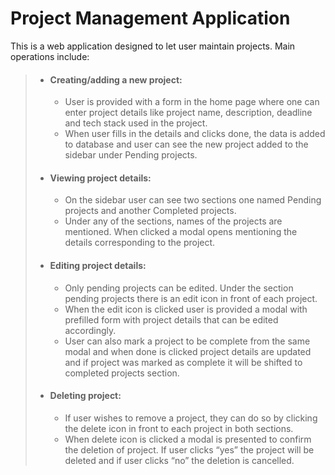 # Project Management Application

This is a web application designed to let user maintain projects. 
Main operations include:
> - #### Creating/adding a new project:
>	- User is provided with a form in the home page where one can enter project details like project name, description, deadline and tech stack used in the project.
>	- When user fills in the details and clicks done, the data is added to database and user can see the new project added to the sidebar under Pending projects.
> 
> - #### Viewing project details:
>	- On the sidebar user can see two sections one named Pending projects and another Completed projects.
>	- Under any of the sections, names of the projects are mentioned. When clicked a modal opens mentioning the details corresponding to the project.
>
> - #### Editing project details:
>	- Only pending projects can be edited. Under the section pending projects there is an edit icon in front of each project.
>	- When the edit icon is clicked user is provided a modal with prefilled form with project details that can be edited accordingly.
>	- User can also mark a project to be complete from the same modal and when done is clicked project details are updated and if project was marked as complete it will be shifted to completed projects section.
>
> - #### Deleting project:
> 	- If user wishes to remove a project, they can do so by clicking the delete icon in front to each project in both sections.
> 	- When delete icon is clicked a modal is presented to confirm the deletion of project. If user clicks “yes” the project will be deleted and if user clicks “no” the deletion is cancelled.
